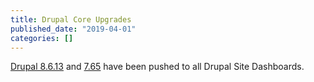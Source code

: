 ```yaml
---
title: Drupal Core Upgrades
published_date: "2019-04-01"
categories: []
---
```

[Drupal 8.6.13](https://www.drupal.org/project/drupal/releases/8.6.13) and [7.65](https://www.drupal.org/project/drupal/releases/7.65) have been pushed to all Drupal Site Dashboards.
